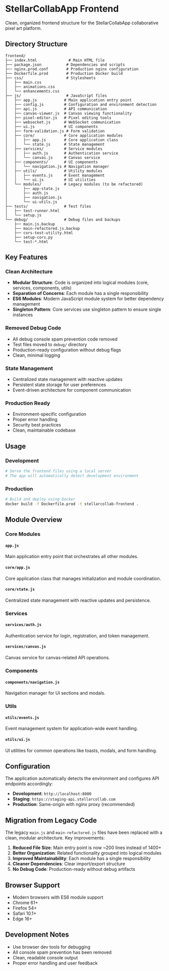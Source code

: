 # StellarCollabApp Frontend

Clean, organized frontend structure for the StellarCollabApp collaborative pixel art platform.

## Directory Structure

```
frontend/
├── index.html              # Main HTML file
├── package.json           # Dependencies and scripts
├── nginx.prod.conf        # Production nginx configuration
├── Dockerfile.prod        # Production Docker build
├── css/                   # Stylesheets
│   ├── main.css
│   ├── animations.css
│   └── enhancements.css
├── js/                    # JavaScript files
│   ├── app.js            # Main application entry point
│   ├── config.js         # Configuration and environment detection
│   ├── api.js            # API communication
│   ├── canvas-viewer.js  # Canvas viewing functionality
│   ├── pixel-editor.js   # Pixel editing tools
│   ├── websocket.js      # WebSocket communication
│   ├── ui.js             # UI components
│   ├── form-validation.js # Form validation
│   ├── core/             # Core application modules
│   │   ├── app.js        # Core application class
│   │   └── state.js      # State management
│   ├── services/         # Service modules
│   │   ├── auth.js       # Authentication service
│   │   └── canvas.js     # Canvas service
│   ├── components/       # UI components
│   │   └── navigation.js # Navigation manager
│   ├── utils/            # Utility modules
│   │   ├── events.js     # Event management
│   │   └── ui.js         # UI utilities
│   └── modules/          # Legacy modules (to be refactored)
│       ├── app-state.js
│       ├── auth.js
│       ├── navigation.js
│       └── ui-utils.js
├── tests/                # Test files
│   ├── test-runner.html
│   └── setup.js
└── debug/                # Debug files and backups
    ├── main.js.backup
    ├── main-refactored.js.backup
    ├── cors-test-utility.html
    ├── setup-cors.py
    └── test-*.html
```

## Key Features

### Clean Architecture
- **Modular Structure**: Code is organized into logical modules (core, services, components, utils)
- **Separation of Concerns**: Each module has a single responsibility
- **ES6 Modules**: Modern JavaScript module system for better dependency management
- **Singleton Pattern**: Core services use singleton pattern to ensure single instances

### Removed Debug Code
- All debug console spam prevention code removed
- Test files moved to `debug/` directory
- Production-ready configuration without debug flags
- Clean, minimal logging

### State Management
- Centralized state management with reactive updates
- Persistent state storage for user preferences
- Event-driven architecture for component communication

### Production Ready
- Environment-specific configuration
- Proper error handling
- Security best practices
- Clean, maintainable codebase

## Usage

### Development
```bash
# Serve the frontend files using a local server
# The app will automatically detect development environment
```

### Production
```bash
# Build and deploy using Docker
docker build -f Dockerfile.prod -t stellarcollab-frontend .
```

## Module Overview

### Core Modules

#### `app.js`
Main application entry point that orchestrates all other modules.

#### `core/app.js`
Core application class that manages initialization and module coordination.

#### `core/state.js`
Centralized state management with reactive updates and persistence.

### Services

#### `services/auth.js`
Authentication service for login, registration, and token management.

#### `services/canvas.js`
Canvas service for canvas-related API operations.

### Components

#### `components/navigation.js`
Navigation manager for UI sections and modals.

### Utils

#### `utils/events.js`
Event management system for application-wide event handling.

#### `utils/ui.js`
UI utilities for common operations like toasts, modals, and form handling.

## Configuration

The application automatically detects the environment and configures API endpoints accordingly:

- **Development**: `http://localhost:8000`
- **Staging**: `https://staging-api.stellarcollab.com`
- **Production**: Same-origin with nginx proxy (recommended)

## Migration from Legacy Code

The legacy `main.js` and `main-refactored.js` files have been replaced with a clean, modular architecture. Key improvements:

1. **Reduced File Size**: Main entry point is now ~200 lines instead of 1400+
2. **Better Organization**: Related functionality grouped into logical modules
3. **Improved Maintainability**: Each module has a single responsibility
4. **Cleaner Dependencies**: Clear import/export structure
5. **No Debug Code**: Production-ready without debug artifacts

## Browser Support

- Modern browsers with ES6 module support
- Chrome 61+
- Firefox 54+
- Safari 10.1+
- Edge 16+

## Development Notes

- Use browser dev tools for debugging
- All console spam prevention has been removed
- Clean, readable console output
- Proper error handling and user feedback 